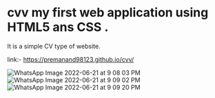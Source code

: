# cvv my first web application using HTML5 ans CSS . 
It is a simple CV type of website.

link:- https://premanand98123.github.io/cvv/

![WhatsApp Image 2022-06-21 at 9 08 03 PM](https://user-images.githubusercontent.com/77653316/174879738-9c8fda53-6a70-4c02-963f-d099bdbee63a.jpeg)
![WhatsApp Image 2022-06-21 at 9 09 02 PM](https://user-images.githubusercontent.com/77653316/174879721-80c3f71e-235a-49cd-a518-a788b234fa73.jpeg)
![WhatsApp Image 2022-06-21 at 9 09 20 PM](https://user-images.githubusercontent.com/77653316/174879732-64890914-5ddb-4512-8c2e-b66b905cc820.jpeg)

